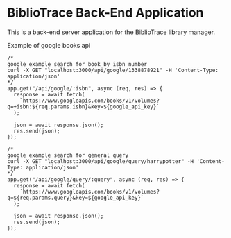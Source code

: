 # BiblioTrace Back-End Application

This is a back-end server application for the BiblioTrace library manager.

Example of google books api
```
/*
google example search for book by isbn number
curl -X GET "localhost:3000/api/google/1338878921" -H 'Content-Type: application/json'
*/
app.get("/api/google/:isbn", async (req, res) => {
  response = await fetch(
    `https://www.googleapis.com/books/v1/volumes?q=+isbn:${req.params.isbn}&key=${google_api_key}`
  );

  json = await response.json();
  res.send(json);
});

/*
google example search for general query
curl -X GET "localhost:3000/api/google/query/harrypotter" -H 'Content-Type: application/json'
*/
app.get("/api/google/query/:query", async (req, res) => {
  response = await fetch(
    `https://www.googleapis.com/books/v1/volumes?q=${req.params.query}&key=${google_api_key}`
  );

  json = await response.json();
  res.send(json);
});
```
